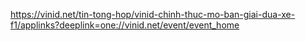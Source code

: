 https://vinid.net/tin-tong-hop/vinid-chinh-thuc-mo-ban-giai-dua-xe-f1/applinks?deeplink=one://vinid.net/event/event_home
     
